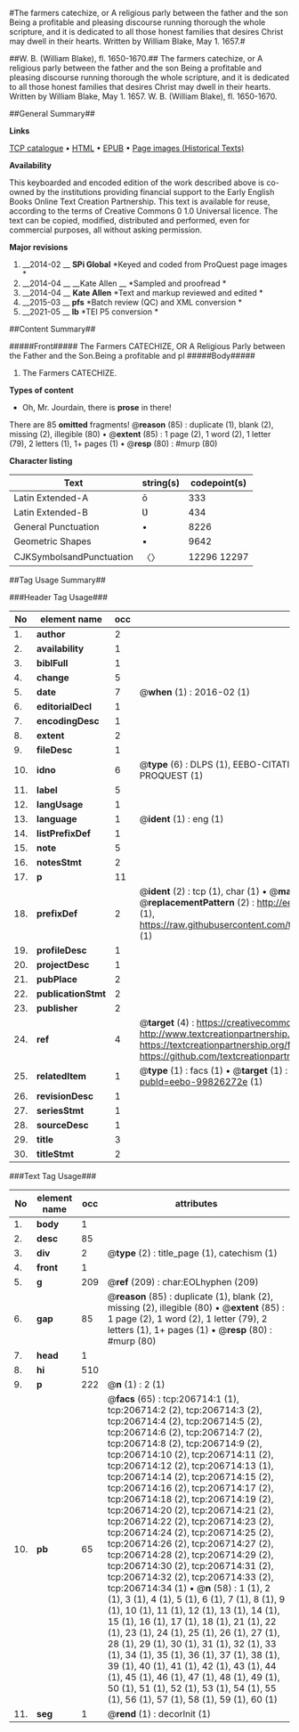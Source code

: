 #The farmers catechize, or A religious parly between the father and the son Being a profitable and pleasing discourse running thorough the whole scripture, and it is dedicated to all those honest families that desires Christ may dwell in their hearts. Written by William Blake, May 1. 1657.#

##W. B. (William Blake), fl. 1650-1670.##
The farmers catechize, or A religious parly between the father and the son Being a profitable and pleasing discourse running thorough the whole scripture, and it is dedicated to all those honest families that desires Christ may dwell in their hearts. Written by William Blake, May 1. 1657.
W. B. (William Blake), fl. 1650-1670.

##General Summary##

**Links**

[TCP catalogue](http://www.ota.ox.ac.uk/tcp/)  • 
[HTML](http://tei.it.ox.ac.uk/tcp/Texts-HTML/free/B17/B17902.html)  • 
[EPUB](http://tei.it.ox.ac.uk/tcp/Texts-EPUB/free/B17/B17902.epub) • 
[Page images (Historical Texts)](https://historicaltexts.jisc.ac.uk/eebo-99826272e)

**Availability**

This keyboarded and encoded edition of the work described above is co-owned by the
    institutions providing financial support to the Early English Books Online Text Creation
    Partnership. This text is available for reuse, according to the terms of  Creative Commons 0 1.0 Universal
    licence. The text can be copied, modified, distributed and performed, even for commercial
    purposes, all without asking permission.

**Major revisions**

1. __2014-02 __ __SPi Global__ *Keyed and coded from ProQuest page images *
1. __2014-04 __ __Kate Allen __ *Sampled and proofread *
1. __2014-04 __ __Kate Allen__ *Text and markup reviewed and edited *
1. __2015-03 __ __pfs__ *Batch review (QC) and XML conversion *
1. __2021-05 __ __lb__ *TEI P5 conversion *

##Content Summary##

#####Front#####
The Farmers CATECHIZE, OR A Religious Parly between the Father and the Son.Being a profitable and pl
#####Body#####

1. The Farmers CATECHIZE.

**Types of content**

  * Oh, Mr. Jourdain, there is **prose** in there!

There are 85 **omitted** fragments! 
 @__reason__ (85) : duplicate (1), blank (2), missing (2), illegible (80)  •  @__extent__ (85) : 1 page (2), 1 word (2), 1 letter (79), 2 letters (1), 1+ pages (1)  •  @__resp__ (80) : #murp (80)

**Character listing**


|Text|string(s)|codepoint(s)|
|---|---|---|
|Latin Extended-A|ō|333|
|Latin Extended-B|Ʋ|434|
|General Punctuation|•|8226|
|Geometric Shapes|▪|9642|
|CJKSymbolsandPunctuation|〈〉|12296 12297|

##Tag Usage Summary##

###Header Tag Usage###

|No|element name|occ|attributes|
|---|---|---|---|
|1.|__author__|2||
|2.|__availability__|1||
|3.|__biblFull__|1||
|4.|__change__|5||
|5.|__date__|7| @__when__ (1) : 2016-02 (1)|
|6.|__editorialDecl__|1||
|7.|__encodingDesc__|1||
|8.|__extent__|2||
|9.|__fileDesc__|1||
|10.|__idno__|6| @__type__ (6) : DLPS (1), EEBO-CITATION (1), VID (1), EEBO-PROQUEST (1), STC (1), PROQUEST (1)|
|11.|__label__|5||
|12.|__langUsage__|1||
|13.|__language__|1| @__ident__ (1) : eng (1)|
|14.|__listPrefixDef__|1||
|15.|__note__|5||
|16.|__notesStmt__|2||
|17.|__p__|11||
|18.|__prefixDef__|2| @__ident__ (2) : tcp (1), char (1)  •  @__matchPattern__ (2) : ([0-9\-]+):([0-9IVX]+) (1), (.+) (1)  •  @__replacementPattern__ (2) : http://eebo.chadwyck.com/downloadtiff?vid=$1&page=$2 (1), https://raw.githubusercontent.com/textcreationpartnership/Texts/master/tcpchars.xml#$1 (1)|
|19.|__profileDesc__|1||
|20.|__projectDesc__|1||
|21.|__pubPlace__|2||
|22.|__publicationStmt__|2||
|23.|__publisher__|2||
|24.|__ref__|4| @__target__ (4) : https://creativecommons.org/publicdomain/zero/1.0/ (1), http://www.textcreationpartnership.org/docs/. (1), https://textcreationpartnership.org/faq/#faq05 (1), https://github.com/textcreationpartnership (1)|
|25.|__relatedItem__|1| @__type__ (1) : facs (1)  •  @__target__ (1) : https://data.historicaltexts.jisc.ac.uk/view?pubId=eebo-99826272e (1)|
|26.|__revisionDesc__|1||
|27.|__seriesStmt__|1||
|28.|__sourceDesc__|1||
|29.|__title__|3||
|30.|__titleStmt__|2||


###Text Tag Usage###

|No|element name|occ|attributes|
|---|---|---|---|
|1.|__body__|1||
|2.|__desc__|85||
|3.|__div__|2| @__type__ (2) : title_page (1), catechism (1)|
|4.|__front__|1||
|5.|__g__|209| @__ref__ (209) : char:EOLhyphen (209)|
|6.|__gap__|85| @__reason__ (85) : duplicate (1), blank (2), missing (2), illegible (80)  •  @__extent__ (85) : 1 page (2), 1 word (2), 1 letter (79), 2 letters (1), 1+ pages (1)  •  @__resp__ (80) : #murp (80)|
|7.|__head__|1||
|8.|__hi__|510||
|9.|__p__|222| @__n__ (1) : 2 (1)|
|10.|__pb__|65| @__facs__ (65) : tcp:206714:1 (1), tcp:206714:2 (2), tcp:206714:3 (2), tcp:206714:4 (2), tcp:206714:5 (2), tcp:206714:6 (2), tcp:206714:7 (2), tcp:206714:8 (2), tcp:206714:9 (2), tcp:206714:10 (2), tcp:206714:11 (2), tcp:206714:12 (2), tcp:206714:13 (1), tcp:206714:14 (2), tcp:206714:15 (2), tcp:206714:16 (2), tcp:206714:17 (2), tcp:206714:18 (2), tcp:206714:19 (2), tcp:206714:20 (2), tcp:206714:21 (2), tcp:206714:22 (2), tcp:206714:23 (2), tcp:206714:24 (2), tcp:206714:25 (2), tcp:206714:26 (2), tcp:206714:27 (2), tcp:206714:28 (2), tcp:206714:29 (2), tcp:206714:30 (2), tcp:206714:31 (2), tcp:206714:32 (2), tcp:206714:33 (2), tcp:206714:34 (1)  •  @__n__ (58) : 1 (1), 2 (1), 3 (1), 4 (1), 5 (1), 6 (1), 7 (1), 8 (1), 9 (1), 10 (1), 11 (1), 12 (1), 13 (1), 14 (1), 15 (1), 16 (1), 17 (1), 18 (1), 21 (1), 22 (1), 23 (1), 24 (1), 25 (1), 26 (1), 27 (1), 28 (1), 29 (1), 30 (1), 31 (1), 32 (1), 33 (1), 34 (1), 35 (1), 36 (1), 37 (1), 38 (1), 39 (1), 40 (1), 41 (1), 42 (1), 43 (1), 44 (1), 45 (1), 46 (1), 47 (1), 48 (1), 49 (1), 50 (1), 51 (1), 52 (1), 53 (1), 54 (1), 55 (1), 56 (1), 57 (1), 58 (1), 59 (1), 60 (1)|
|11.|__seg__|1| @__rend__ (1) : decorInit (1)|
